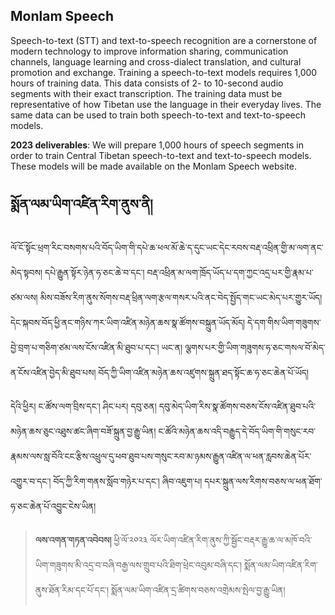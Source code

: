 ## Monlam Speech

Speech-to-text (STT) and text-to-speech recognition are a cornerstone of modern technology to improve information sharing, communication channels, language learning and cross-dialect translation, and cultural promotion and exchange. Training a speech-to-text models requires 1,000 hours of training data. This data consists of 2- to 10-second audio segments with their exact transcription. The training data must be representative of how Tibetan use the language in their everyday lives. The same data can be used to train both speech-to-text and text-to-speech models.

**2023 deliverables**: We will prepare 1,000 hours of speech segments in order to train Central Tibetan speech-to-text and text-to-speech models. These models will be made available on the Monlam Speech website.

## སྨོན་ལམ་ཡིག་འཛིན་རིག་ནུས་ནི། 

ལོ་ངོ་སྟོང་ཕྲག་རིང་བསགས་པའི་བོད་ཡིག་གི་དཔེ་ཆ་ཕལ་མོ་ཆེ་ད་དུང་ཡང་དེང་རབས་བརྡ་འཕྲིན་གྱི་མ་ལག་ནང་མེད་སྟབས། དཔེ་རྒྱུན་སྟོར་ཉེན་ཧ་ཅང་ཆེ་བ་དང་། བརྡ་འཕྲིན་མ་ལག་ཁྲོད་ཡོད་པ་དག་ཀྱང་འདྲ་པར་གྱི་རྣམ་པ་ཙམ་ལས། མིས་བཟོས་རིག་ནུས་སོགས་བརྡ་ཕྲིན་ལག་རྩལ་གསར་པའི་ནང་བེད་སྤྱོད་གང་ཡང་མེད་པར་གྱུར་ཡོད། དེང་སྐབས་བོད་ཕྱི་ནང་གཉིས་ཀར་ཡིག་འཛིན་མཉེན་ཆས་སྣ་ཚོགས་བསྐྲུན་ཡོད་མོད། དེ་དག་གིས་ཡིག་གཟུགས་བྱེ་བྲག་པ་གཅིག་ཙམ་ལས་ངོས་འཛིན་མི་ཐུབ་པ་དང་། ཡང་ན། ལྕགས་པར་གྱི་ཡིག་གཟུགས་ཧ་ཅང་གསལ་བོ་མེད་ན་ངོས་འཛིན་བྱེད་མི་ཐུབ་པས། བོད་ཀྱི་ཡིག་འཛིན་མཉེན་ཆས་འཛུགས་སྐྲུན་ཐད་སྟོང་ཆ་ཧ་ཅང་ཆེན་པོ་ཡོད། 

དེའི་ཕྱིར། ང་ཚོས་ལག་བྲིས་དང་། ཤིང་པར། དབུ་ཅན། དབུ་མེད་ཡིག་རིས་སྣ་ཚོགས་བཅས་ངོས་འཛིན་ཐུབ་པའི་མཉེན་ཆས་ཅུང་འཐུས་ཚང་ཞིག་བཟོ་སྐྲུན་བྱ་རྒྱུ་ཡིན། ང་ཚོའི་མཉེན་ཆས་འདི་བརྒྱུད་དེ་བོད་ཡིག་གི་གསུང་རབ་རྣམས་ལས་སླ་བོའི་ངང་རྩིས་འཕྲུལ་དུ་ཕབ་ཐུབ་པས་གསུང་རབ་མ་ཉམས་རྒྱུན་འཛིན་ལ་ཕན་རླབས་ཆེན་པོར་འགྱུར་བ་དང་། བོད་ཀྱི་རིག་གནས་སློབ་གཉེར་པ་དང་། ཞིབ་འཇུག་པ། དཔར་སྐྲུན་ལས་རིགས་བཅས་ལ་ཕན་ཐོག་ཧ་ཅང་ཆེན་པོ་འབྱུང་ངེས་ཡིན། 

> **ལས་འགན་གཏན་འབེབས།** ཕྱི་ལོ་༢༠༢༣ ལོར་ཡིག་འཛིན་རིག་ནུས་ཀྱི་སྦྱོང་བརྡར་རྒྱུ་ཆ་ལ་མཁོ་བའི་ཡིག་གཟུགས་མི་འདྲ་བ་བཞི་བརྒྱ་ལས་གྲུབ་པའི་ཐིག་ཕྲེང་འབུམ་བཞི་དང་། སྨོན་ལམ་ཡིག་འཛིན་རིག་ནུས་ཐོན་རིམ་དང་པོ་དང་། སྨོན་ལམ་ཡིག་འཛིན་དྲ་ཚིགས་བཅས་འགྲེམས་སྤེལ་བྱ་རྒྱུ་ཡིན། 

